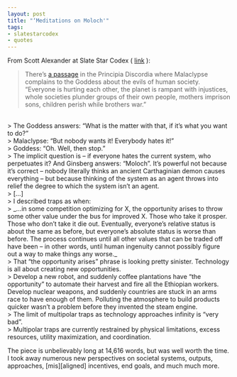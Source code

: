 ```yaml
---
layout: post
title: "‘Meditations on Moloch'"
tags:
- slatestarcodex
- quotes
---
```



From Scott Alexander at Slate Star Codex ( [link](http://slatestarcodex.com/2014/07/30/meditations-on-moloch/) ):

> There’s [a passage](http://principiadiscordia.com/book/45.php) in the Principia Discordia where Malaclypse complains to the Goddess about the evils of human society. “Everyone is hurting each other, the planet is rampant with injustices, whole societies plunder groups of their own people, mothers imprison sons, children perish while brothers war.”  
<br/>
> The Goddess answers: “What is the matter with that, if it’s what you want to do?”  
<br/>
> Malaclypse: “But nobody wants it! Everybody hates it!”  
<br/>
> Goddess: “Oh. Well, then stop.”  
<br/>
> The implicit question is – if everyone hates the current system, who perpetuates it? And Ginsberg answers: “Moloch”. It’s powerful not because it’s correct – nobody literally thinks an ancient Carthaginian demon causes everything – but because thinking of the system as an agent throws into relief the degree to which the system isn’t an agent.  
<br/>
> […]  
<br/>
> I described traps as when:  
<br/>
> _…in some competition optimizing for X, the opportunity arises to throw some other value under the bus for improved X. Those who take it prosper. Those who don’t take it die out. Eventually, everyone’s relative status is about the same as before, but everyone’s absolute status is worse than before. The process continues until all other values that can be traded off have been – in other words, until human ingenuity cannot possibly figure out a way to make things any worse._  
<br/>
> That “the opportunity arises” phrase is looking pretty sinister. Technology is all about creating new opportunities.  
<br/>
> Develop a new robot, and suddenly coffee plantations have “the opportunity” to automate their harvest and fire all the Ethiopian workers. Develop nuclear weapons, and suddenly countries are stuck in an arms race to have enough of them. Polluting the atmosphere to build products quicker wasn’t a problem before they invented the steam engine.  
<br/>
> The limit of multipolar traps as technology approaches infinity is “very bad”.  
<br/>
> Multipolar traps are currently restrained by physical limitations, excess resources, utility maximization, and coordination.  

The piece is unbelievably long at 14,616 words, but was well worth the time. I took away numerous new perspectives on societal systems, outputs, approaches, [mis][aligned] incentives, end goals, and much much more.
